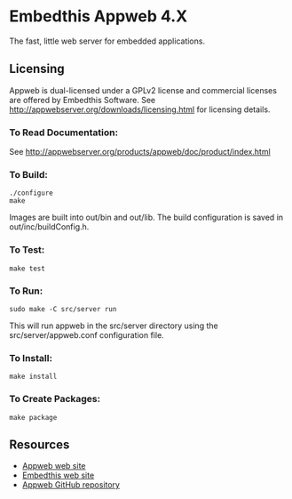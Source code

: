 Embedthis Appweb 4.X
===

The fast, little web server for embedded applications. 

Licensing
---
Appweb is dual-licensed under a GPLv2 license and commercial licenses are offered by Embedthis Software.
See http://appwebserver.org/downloads/licensing.html for licensing details.

### To Read Documentation:

  See http://appwebserver.org/products/appweb/doc/product/index.html

### To Build:

    ./configure
    make

Images are built into out/bin and out/lib. The build configuration is saved in out/inc/buildConfig.h.

### To Test:

    make test

### To Run:

    sudo make -C src/server run

This will run appweb in the src/server directory using the src/server/appweb.conf configuration file.

### To Install:

    make install

### To Create Packages:

    make package

Resources
---
  - [Appweb web site](http://appwebserver.org/)
  - [Embedthis web site](http://embedthis.com/)
  - [Appweb GitHub repository](http://github.com/embedthis/appweb-4)
